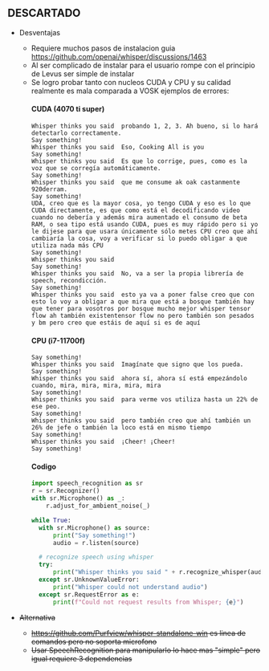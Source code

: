 ## DESCARTADO
- Desventajas
  - Requiere muchos pasos de instalacion guia  https://github.com/openai/whisper/discussions/1463 
  - Al ser complicado de instalar para el usuario rompe con el principio de Levus ser simple de instalar
  - Se logro probar tanto con nucleos CUDA y CPU y su calidad realmente es mala comparada a VOSK ejemplos de errores:
    #### CUDA (4070 ti super)
    ```
    Whisper thinks you said  probando 1, 2, 3. Ah bueno, si lo hará detectarlo correctamente. 
    Say something!
    Whisper thinks you said  Eso, Cooking All is you
    Say something!
    Whisper thinks you said  Es que lo corrige, pues, como es la voz que se corregía automáticamente.
    Say something!
    Whisper thinks you said  que me consume ak oak castanmente 920derram.
    Say something!
    UDA, creo que es la mayor cosa, yo tengo CUDA y eso es lo que CUDA directamente, es que como está el decodificando video cuando no debería y además mira aumentado el consumo de beta RAM, o sea tipo está usando CUDA, pues es muy rápido pero si yo le dijese para que usara únicamente sólo metes CPU creo que ahí cambiaría la cosa, voy a verificar si lo puedo obligar a que utiliza nada más CPU
    Say something!
    Whisper thinks you said
    Say something!
    Whisper thinks you said  No, va a ser la propia librería de speech, recondicción.
    Say something!
    Whisper thinks you said  esto ya va a poner false creo que con esto lo voy a obligar a que mira que está a bosque también hay que tener para vosotros por bosque mucho mejor whisper tensor flow ah también existentensor flow no pero también son pesados y bm pero creo que estáis de aquí si es de aquí
    ```
    #### CPU (i7-11700f)
    ```
    Say something!
    Whisper thinks you said  Imagínate que signo que los pueda.
    Say something!
    Whisper thinks you said  ahora sí, ahora sí está empezándolo cuando, mira, mira, mira, mira, mira
    Say something!
    Whisper thinks you said  para verme vos utiliza hasta un 22% de ese peo.
    Say something!
    Whisper thinks you said  pero también creo que ahí también un 26% de jefe o también la loco está en mismo tiempo
    Say something!
    Whisper thinks you said  ¡Cheer! ¡Cheer!
    Say something!
    ```
    #### Codigo
    ```python
    import speech_recognition as sr
    r = sr.Recognizer()
    with sr.Microphone() as _:
        r.adjust_for_ambient_noise(_)

    while True:
      with sr.Microphone() as source:
          print("Say something!")
          audio = r.listen(source)

      # recognize speech using whisper
      try:
          print("Whisper thinks you said " + r.recognize_whisper(audio, language="spanish"))
      except sr.UnknownValueError:
          print("Whisper could not understand audio")
      except sr.RequestError as e:
          print(f"Could not request results from Whisper; {e}")
    ```


- ~~Alternativa~~
  - ~~https://github.com/Purfview/whisper-standalone-win es linea de comandos pero no soporta microfono~~
  - ~~Usar SpeechRecognition para manipularlo lo hace mas "simple" pero igual requiere 3 dependencias~~
